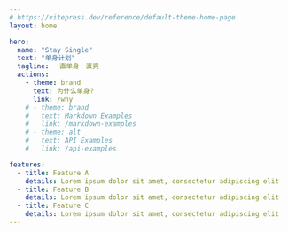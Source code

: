 ```yaml
---
# https://vitepress.dev/reference/default-theme-home-page
layout: home

hero:
  name: "Stay Single"
  text: "单身计划"
  tagline: 一直单身一直爽
  actions:
    - theme: brand
      text: 为什么单身?
      link: /why
    # - theme: brand
    #   text: Markdown Examples
    #   link: /markdown-examples
    # - theme: alt
    #   text: API Examples
    #   link: /api-examples    

features:
  - title: Feature A
    details: Lorem ipsum dolor sit amet, consectetur adipiscing elit
  - title: Feature B
    details: Lorem ipsum dolor sit amet, consectetur adipiscing elit
  - title: Feature C
    details: Lorem ipsum dolor sit amet, consectetur adipiscing elit
---
```


